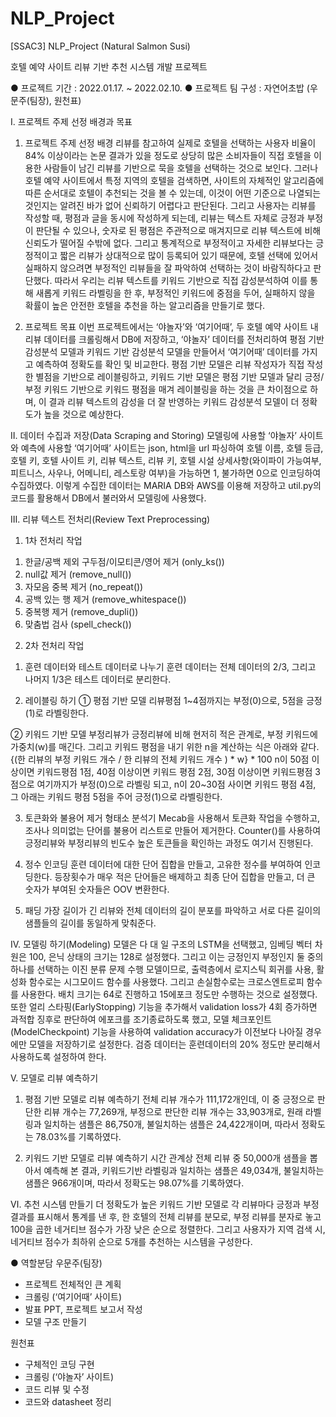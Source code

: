 # NLP_Project
[SSAC3] NLP_Project (Natural Salmon Susi)

호텔 예약 사이트 리뷰 기반 추천 시스템 개발 프로젝트

● 프로젝트 기간 : 2022.01.17. ~ 2022.02.10.
● 프로젝트 팀 구성 : 자연어초밥 (우문주(팀장), 원천표)


Ⅰ. 프로젝트 주제 선정 배경과 목표
 1. 프로젝트 주제 선정 배경
	리뷰를 참고하여 실제로 호텔을 선택하는 사용자 비율이 84% 이상이라는 논문 결과가 있을 정도로 상당히 많은 소비자들이 직접 호텔을 이용한 사람들이 남긴 리뷰를 기반으로 묵을 호텔을 선택하는 것으로 보인다. 그러나 호텔 예약 사이트에서 특정 지역의 호텔을 검색하면, 사이트의 자체적인 알고리즘에 따른 순서대로 호텔이 추천되는 것을 볼 수 있는데, 이것이 어떤 기준으로 나열되는 것인지는 알려진 바가 없어 신뢰하기 어렵다고 판단된다. 그리고 사용자는 리뷰를 작성할 때, 평점과 글을 동시에 작성하게 되는데, 리뷰는 텍스트 자체로 긍정과 부정이 판단될 수 있으나, 숫자로 된 평점은 주관적으로 매겨지므로 리뷰 텍스트에 비해 신뢰도가 떨어질 수밖에 없다. 그리고 통계적으로 부정적이고 자세한 리뷰보다는 긍정적이고 짧은 리뷰가 상대적으로 많이 등록되어 있기 때문에, 호텔 선택에 있어서 실패하지 않으려면 부정적인 리뷰들을 잘 파악하여 선택하는 것이 바람직하다고 판단했다. 
	따라서 우리는 리뷰 텍스트를 키워드 기반으로 직접 감성분석하여 이를 통해 새롭게 키워드 라벨링을 한 후, 부정적인 키워드에 중점을 두어, 실패하지 않을 확률이 높은 안전한 호텔을 추천을 하는 알고리즘을 만들기로 했다.
  
 2. 프로젝트 목표
	이번 프로젝트에서는 ‘야놀자’와 ‘여기어때’, 두 호텔 예약 사이트 내 리뷰 데이터를 크롤링해서 DB에 저장하고, ‘야놀자’ 데이터를 전처리하여 평점 기반 감성분석 모델과 키워드 기반 감성분석 모델을 만들어서 ‘여기어때’ 데이터를 가지고 예측하여 정확도를 확인 및 비교한다. 평점 기반 모델은 리뷰 작성자가 직접 작성한 별점을 기반으로 레이블링하고, 키워드 기반 모델은 평점 기반 모델과 달리 긍정/부정 키워드 기반으로 키워드 평점을 매겨 레이블링을 하는 것을 큰 차이점으로 하며, 이 결과 리뷰 텍스트의 감성을 더 잘 반영하는 키워드 감성분석 모델이 더 정확도가 높을 것으로 예상한다.

Ⅱ. 데이터 수집과 저장(Data Scraping and Storing)
	모델링에 사용할 ‘야놀자’ 사이트와 예측에 사용할 ‘여기어때’ 사이트는 json, html을 url 파싱하여 호텔 이름, 호텔 등급, 호텔 키, 호텔 사이트 키, 리뷰 텍스트, 리뷰 키, 호텔 시설 상세사항(와이파이 가능여부, 피트니스, 사우나, 어메니티, 레스토랑 여부)을 가능하면 1, 불가하면 0으로 인코딩하여 수집하였다. 이렇게 수집한 데이터는 MARIA DB와 AWS를 이용해 저장하고 util.py의 코드를 활용해서 DB에서 불러와서 모델링에 사용했다. 

Ⅲ. 리뷰 텍스트 전처리(Review Text Preprocessing)
 1. 1차 전처리 작업
  1) 한글/공백 제외 구두점/이모티콘/영어 제거 (only_ks())
  2) null값 제거 (remove_null())
  3) 자모음 중복 제거 (no_repeat())
  4) 공백 있는 행 제거 (remove_whitespace())
  5) 중복행 제거 (remove_dupli())
  6) 맞춤법 검사 (spell_check())

 2. 2차 전처리 작업
  1) 훈련 데이터와 테스트 데이터로 나누기
	훈련 데이터는 전체 데이터의 2/3, 그리고 나머지 1/3은 테스트 데이터로 분리한다. 

  2) 레이블링 하기
   ① 평점 기반 모델
	리뷰평점 1~4점까지는 부정(0)으로, 5점을 긍정(1)로 라벨링한다.

   ② 키워드 기반 모델
	부정리뷰가 긍정리뷰에 비해 현저히 적은 관계로, 부정 키워드에 가중치(w)를 매긴다. 그리고 키워드 평점을 내기 위한 n을 계산하는 식은 아래와 같다.
	{(한 리뷰의 부정 키워드 개수 / 한 리뷰의 전체 키워드 개수 ) * w} * 100
n이 50점 이상이면 키워드평점 1점, 40점 이상이면 키워드 평점 2점, 30점 이상이면 키워드평점 3점으로 여기까지가 부정(0)으로 라벨링 되고, n이 20~30점 사이면 키워드 평점 4점, 그 아래는 키워드 평점 5점을 주어 긍정(1)으로 라벨링한다. 

  3) 토큰화와 불용어 제거
	형태소 분석기 Mecab을 사용해서 토큰화 작업을 수행하고, 조사나 의미없는 단어를 불용어 리스트로 만들어 제거한다. Counter()를 사용하여 긍정리뷰와 부정리뷰의 빈도수 높은 토큰들을 확인하는 과정도 여기서 진행된다.

  4) 정수 인코딩
	훈련 데이터에 대한 단어 집합을 만들고, 고유한 정수를 부여하여 인코딩한다. 등장횟수가 매우 적은 단어들은 배제하고 최종 단어 집합을 만들고, 더 큰 숫자가 부여된 숫자들은 OOV 변환한다.

  5) 패딩
	가장 길이가 긴 리뷰와 전체 데이터의 길이 분포를 파악하고 서로 다른 길이의 샘플들의 길이를 동일하게 맞춰준다.

Ⅳ. 모델링 하기(Modeling)
	모델은 다 대 일 구조의 LSTM을 선택했고, 임베딩 벡터 차원은 100, 은닉 상태의 크기는 128로 설정했다. 그리고 이는 긍정인지 부정인지 둘 중의 하나를 선택하는 이진 분류 문제 수행 모델이므로, 출력층에서 로지스틱 회귀를 사용, 활성화 함수로는 시그모이드 함수를 사용했다. 그리고 손실함수로는 크로스엔트로피 함수를 사용한다. 배치 크기는 64로 진행하고 15에포크 정도만 수행하는 것으로 설정했다.
	또한 얼리 스타핑(EarlyStopping) 기능을 추가해서 validation loss가 4회 증가하면 과적합 징후로 판단하여 에포크를 조기종료하도록 했고, 모델 체크포인트(ModelCheckpoint) 기능을 사용하여 validation accuracy가 이전보다 나아질 경우에만 모델을 저장하기로 설정한다. 검증 데이터는 훈련데이터의 20% 정도만 분리해서 사용하도록 설정하여 한다.

 Ⅴ. 모델로 리뷰 예측하기
  1) 평점 기반 모델로 리뷰 예측하기
	전체 리뷰 개수가 111,172개인데, 이 중 긍정으로 판단한 리뷰 개수는 77,269개, 부정으로 판단한 리뷰 개수는 33,903개로, 원래 라벨링과 일치하는 샘플은 86,750개, 불일치하는 샘플은 24,422개이며, 따라서 정확도는 78.03%를 기록하였다. 
    
  2) 키워드 기반 모델로 리뷰 예측하기
	시간 관계상 전체 리뷰 중 50,000개 샘플을 뽑아서 예측해 본 결과, 키워드기반 라벨링과 일치하는 샘플은 49,034개, 불일치하는 샘플은 966개이며, 따라서 정확도는 98.07%를 기록하였다. 

 Ⅵ. 추천 시스템 만들기
	더 정확도가 높은 키워드 기반 모델로 각 리뷰마다 긍정과 부정 결과를 표시해서 통계를 낸 후, 한 호텔의 전체 리뷰를 분모로, 부정 리뷰를 분자로 놓고 100을 곱한 네거티브 점수가 가장 낮은 순으로 정렬한다. 그리고 사용자가 지역 검색 시, 네거티브 점수가 최하위 순으로 5개를 추천하는 시스템을 구성한다.

● 역할분담
우문주(팀장)
- 프로젝트 전체적인 큰 계획
- 크롤링 (‘여기어때’ 사이트)
- 발표 PPT, 프로젝트 보고서 작성
- 모델 구조 만들기

원천표
- 구체적인 코딩 구현
- 크롤링 (‘야놀자’ 사이트)
- 코드 리뷰 및 수정
- 코드와 datasheet 정리
